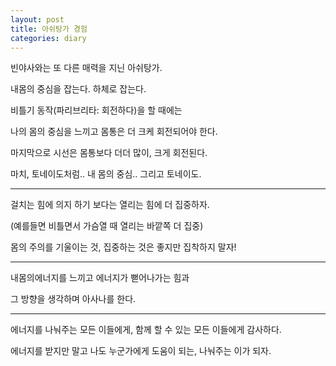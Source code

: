 ```yaml
---
layout: post
title: 아쉬탕가 경험
categories: diary
---
```


빈야사와는 또 다른 매력을 지닌 아쉬탕가.

내몸의 중심을 잡는다. 하체로 잡는다.

비틀기 동작(파리브리타: 회전하다)을 할 때에는

나의 몸의 중심을 느끼고 몸통은 더 크케 회전되어야 한다.

마지막으로 시선은 몸통보다 더더 많이, 크게 회전된다.

마치, 토네이도처럼.. 내 몸의 중심.. 그리고 토네이도.

----

걸치는 힘에 의지 하기 보다는 열리는 힘에 더 집중하자.

(예를들면 비틀면서 가슴열 때 열리는 바깥쪽 더 집중)

몸의 주의를 기울이는 것, 집중하는 것은 좋지만 집착하지 말자!

----

내몸의에너지를 느끼고 에너지가 뻗어나가는 힘과

그 방향을 생각하며 아사나를 한다.

----

에너지를 나눠주는 모든 이들에게, 함께 할 수 있는 모든 이들에게 감사하다.

에너지를 받지만 말고 나도 누군가에게 도움이 되는, 나눠주는 이가 되자.